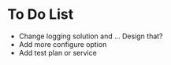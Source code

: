 # To Do List

- Change logging solution and ... Design that?
- Add more configure option
- Add test plan or service